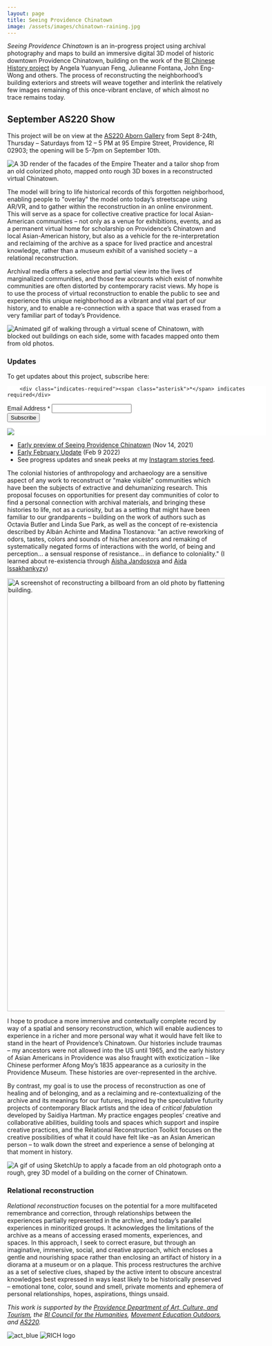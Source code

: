 ```yaml
---
layout: page
title: Seeing Providence Chinatown
image: /assets/images/chinatown-raining.jpg
---
```


_Seeing Providence Chinatown_ is an in-progress project using archival photography and maps to build an immersive digital 3D model of historic downtown Providence Chinatown, building on the work of the [RI Chinese History project](https://richinesehistory.com) by Angela Yuanyuan Feng, Julieanne Fontana, John Eng-Wong and others. The process of reconstructing the neighborhood’s building exteriors and streets will weave together and interlink the relatively few images remaining of this once-vibrant enclave, of which almost no trace remains today.

## September AS220 Show

This project will be on view at the [AS220 Aborn Gallery](https://as220.org/galleries/) from Sept 8-24th, Thursday – Saturdays from 12 – 5 PM at 95 Empire Street, Providence, RI 02903; the opening will be 5-7pm on September 10th.

![A 3D render of the facades of the Empire Theater and a tailor shop from an old colorized photo, mapped onto rough 3D boxes in a reconstructed virtual Chinatown.](https://user-images.githubusercontent.com/24359/162981396-1a6ea9db-f0eb-434e-a7bc-ec043028edf0.png)

The model will bring to life historical records of this forgotten neighborhood, enabling people to "overlay" the model onto today’s streetscape using AR/VR, and to gather within the reconstruction in an online environment. This will serve as a space for collective creative practice for local Asian-American communities – not only as a venue for exhibitions, events, and as a permanent virtual home for scholarship on Providence’s Chinatown and local Asian-American history, but also as a vehicle for the re-interpretation and reclaiming of the archive as a space for lived practice and ancestral knowledge, rather than a museum exhibit of a vanished society – a relational reconstruction. 

Archival media offers a selective and partial view into the lives of marginalized communities, and those few accounts which exist of nonwhite communities are often distorted by contemporary racist views. My hope is to use the process of virtual reconstruction to enable the public to see and experience this unique neighborhood as a vibrant and vital part of our history, and to enable a re-connection with a space that was erased from a very familiar part of today’s Providence. 

![Animated gif of walking through a virtual scene of Chinatown, with blocked out buildings on each side, some with facades mapped onto them from old photos.](https://user-images.githubusercontent.com/24359/162980099-3409eefb-f8ab-478a-8406-b3466c239224.gif)

### Updates

To get updates about this project, subscribe here:

<!-- Begin Mailchimp Signup Form -->
<link href="//cdn-images.mailchimp.com/embedcode/classic-071822.css" rel="stylesheet" type="text/css">
<style type="text/css">
	#mc_embed_signup{background:#fff; clear:left; font:14px Helvetica,Arial,sans-serif;  width:600px;}
	/* Add your own Mailchimp form style overrides in your site stylesheet or in this style block.
	   We recommend moving this block and the preceding CSS link to the HEAD of your HTML file. */
</style>
<div id="mc_embed_signup">
    <form action="https://spectragram.us13.list-manage.com/subscribe/post?u=5f8785c0994136b315cb597d6&amp;id=2db4a799e0&amp;f_id=00120ee3f0" method="post" id="mc-embedded-subscribe-form" name="mc-embedded-subscribe-form" class="validate" target="_blank" novalidate>
        <div id="mc_embed_signup_scroll">
        
        <div class="indicates-required"><span class="asterisk">*</span> indicates required</div>
<div class="mc-field-group">
	<label for="mce-EMAIL">Email Address  <span class="asterisk">*</span>
</label>
	<input type="email" value="" name="EMAIL" class="required email" id="mce-EMAIL" required>
	<span id="mce-EMAIL-HELPERTEXT" class="helper_text"></span>
</div>
	<div id="mce-responses" class="clear foot">
		<div class="response" id="mce-error-response" style="display:none"></div>
		<div class="response" id="mce-success-response" style="display:none"></div>
	</div>    <!-- real people should not fill this in and expect good things - do not remove this or risk form bot signups-->
    <div style="position: absolute; left: -5000px;" aria-hidden="true"><input type="text" name="b_5f8785c0994136b315cb597d6_2db4a799e0" tabindex="-1" value=""></div>
        <div class="optionalParent">
            <div class="clear foot">
                <input type="submit" value="Subscribe" name="subscribe" id="mc-embedded-subscribe" class="button">
                <p class="brandingLogo"><a href="http://eepurl.com/h_HuS9" title="Mailchimp - email marketing made easy and fun"><img src="https://eep.io/mc-cdn-images/template_images/branding_logo_text_dark_dtp.svg"></a></p>
            </div>
        </div>
    </div>
</form>
</div>
<script type='text/javascript' src='//s3.amazonaws.com/downloads.mailchimp.com/js/mc-validate.js'></script><script type='text/javascript'>(function($) {window.fnames = new Array(); window.ftypes = new Array();fnames[0]='EMAIL';ftypes[0]='email';fnames[1]='FNAME';ftypes[1]='text';fnames[2]='LNAME';ftypes[2]='text';}(jQuery));var $mcj = jQuery.noConflict(true);</script>
<!--End mc_embed_signup-->

* [Early preview of Seeing Providence Chinatown](https://unterbahn.medium.com/an-early-look-at-seeing-providence-chinatown-c0ac9674d146) (Nov 14, 2021)
* [Early February Update](https://unterbahn.medium.com/seeing-providence-chinatown-early-february-update-e568be07ab7d) (Feb 9 2022)
* See progress updates and sneak peeks at my [Instagram stories feed](https://www.instagram.com/unterbahn/).

The colonial histories of anthropology and archaeology are a sensitive aspect of any work to reconstruct or "make visible" communities which have been the subjects of extractive and dehumanizing research. This proposal focuses on opportunities for present day communities of color to find a personal connection with archival materials, and bringing these histories to life, not as a curiosity, but as a setting that might have been familiar to our grandparents – building on the work of authors such as Octavia Butler and Linda Sue Park, as well as the  concept of re-existencia described by Albán Achinte and Madina Tlostanova: "an active reworking of odors, tastes, colors and sounds of his/her ancestors and remaking of systematically negated forms of interactions with the world, of being and perception…  a sensual response of resistance…  in defiance to coloniality." (I learned about re-existencia through [Aisha Jandosova](https://www.instagram.com/towardsanidealplace/) and [Aida Issakhankyzy](https://www.instagram.com/uaqytjaryqkenistik/))

<img width="1003" alt="A screenshot of reconstructing a billboard from an old photo by flattening the image and applying it to a rectangular frame above a 3D model of a building." src="https://user-images.githubusercontent.com/24359/162980721-8751f957-3280-476b-afd1-ab43b58e3691.png">

I hope to produce a more immersive and contextually complete record by way of a spatial and sensory reconstruction, which will enable audiences to experience in a richer and more personal way what it would have felt like to stand in the heart of Providence’s Chinatown. Our histories include traumas – my ancestors were not allowed into the US until 1965, and the early history of Asian Americans in Providence was also fraught with exoticization – like Chinese performer Afong Moy’s 1835 appearance as a curiosity in the Providence Museum. These histories are over-represented in the archive. 

By contrast, my goal is to use the process of reconstruction as one of healing and of belonging, and as a reclaiming and re-contextualizing of the archive and its meanings for our futures, inspired by the speculative futurity projects of contemporary Black artists and the idea of _critical fabulation_ developed by Saidiya Hartman. My practice engages peoples’ creative and collaborative abilities, building tools and spaces which support and inspire creative practices, and the Relational Reconstruction Toolkit focuses on the creative possibilities of what it could have felt like –as an Asian American person – to walk down the street and experience a sense of belonging at that moment in history.

![A gif of using SketchUp to apply a facade from an old photograph onto a rough, grey 3D model of a building on the corner of Chinatown.](https://user-images.githubusercontent.com/24359/162980695-4495bef5-26ef-4517-a85e-a94628d61709.gif)

### Relational reconstruction

_Relational reconstruction_ focuses on the potential for a more multifaceted remembrance and correction, through relationships between the experiences partially represented in the archive, and today’s parallel experiences in minoritized groups. It acknowledges the limitations of the archive as a means of accessing erased moments, experiences, and spaces. In this approach, I seek to correct erasure, but through an imaginative, immersive, social, and creative approach, which encloses a gentle and nourishing space rather than enclosing an artifact of history in a diorama at a museum or on a plaque. This process restructures the archive as a set of selective clues, shaped by the active intent to obscure ancestral knowledges best expressed in ways least likely to be historically preserved – emotional tone, color, sound and smell, private moments and ephemera of personal relationships, hopes, aspirations, things unsaid. 

_This work is supported by the [Providence Department of Art, Culture, and Tourism](https://artculturetourism.com/), the [RI Council for the Humanities](https://rihumanities.org/), [Movement Education Outdoors](https://www.instagram.com/movementeducationoutdoors/), and [AS220](https://as220.org)._

![act_blue](https://user-images.githubusercontent.com/24359/187319583-3492185f-16e7-41f9-871e-4c6334743d9b.png) ![RICH logo](https://user-images.githubusercontent.com/24359/162987739-53730909-b5f6-4b53-a13a-c450b0b82f90.png)

<!--

### Memory Enclaves

Memory Enclaves workshops: The _relational reconstruction_ methodology I am developing in the context of this neighborhood has wider multidisciplinary applications, around which I have begun designing public workshops. First offered in partnership with CultureHub NYC and AS220 Providence in spring of 2022, Ancestral Memory Enclaves is a workshop model incorporating relational reconstruction methodologies for creating a speculative “moment” or virtual space, based around a family or archival photograph with which one seeks a deeper relationship, through spatiality, texture, and soundscape. Hosted online in Mozilla Hubs immersive VR space, each participant chooses a photograph, from publicly available archives or private collections, and designs a virtual space representing their conception of the space around the photograph at the time it was taken. The workshop provides an opportunity to engage with archival and historical records in an alternative, relational way. Memory Enclaves workshops provide an interactive entry point to the broader methodology by engaging participants in relational reconstruction projects of their own, and so these are distributed throughout the project timeline as a means of broadening participation.
-->
